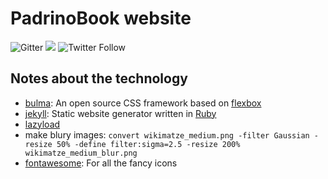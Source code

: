 # PadrinoBook website

![Gitter](https://img.shields.io/gitter/room/padrinobook/padrinobook.js.svg)
<a href="https://padrinobook.slack.com/messages"><img src="https://padrinobook.herokuapp.com/badge.svg"></a>
![Twitter Follow](https://img.shields.io/twitter/follow/padrinobook.svg?style=social&label=Follow)


## Notes about the technology

- [bulma](https://bulma.io/ "bulma"): An open source CSS framework based on [flexbox](https://www.w3schools.com/css/css3_flexbox.asp "flexbox")
- [jekyll](https://jekyllrb.com/ "jekyll"): Static website generator written in [Ruby](https://www.ruby-lang.org/en/ "Ruby")
- [lazyload](https://developers.google.com/web/fundamentals/performance/lazy-loading-guidance/images-and-video/ "lazyload")
- make blury images: `convert wikimatze_medium.png -filter Gaussian -resize 50% -define filter:sigma=2.5 -resize 200%  wikimatze_medium_blur.png`
- [fontawesome](https://fontawesome.com/start "fontawesome"): For all the fancy icons

